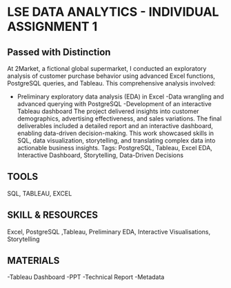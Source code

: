 # LSE DATA ANALYTICS - INDIVIDUAL ASSIGNMENT 1
## Passed with Distinction
At 2Market, a fictional global supermarket, I conducted an exploratory analysis of customer purchase behavior using advanced Excel functions, PostgreSQL queries, and Tableau. This comprehensive analysis involved:
- Preliminary exploratory data analysis (EDA) in Excel
-Data wrangling and advanced querying with PostgreSQL
-Development of an interactive Tableau dashboard
The project delivered insights into customer demographics, advertising effectiveness, and sales variations. The final deliverables included a detailed report and an interactive dashboard, enabling data-driven decision-making. This work showcased skills in SQL, data visualization, storytelling, and translating complex data into actionable business insights.
Tags: PostgreSQL, Tableau, Excel EDA, Interactive Dashboard, Storytelling, Data-Driven Decisions
## TOOLS
SQL, TABLEAU, EXCEL
## SKILL & RESOURCES
Excel, PostgreSQL ,Tableau, Preliminary EDA, Interactive Visualisations, Storytelling
## MATERIALS
-Tableau Dashboard
-PPT
-Technical Report
-Metadata
